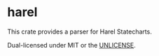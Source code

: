 harel
======
This crate provides a parser for Harel Statecharts.

Dual-licensed under MIT or the [UNLICENSE](http://unlicense.org).
